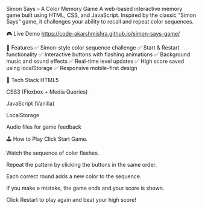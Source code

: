  Simon Says – A Color Memory Game
A web-based interactive memory game built using HTML, CSS, and JavaScript. Inspired by the classic "Simon Says" game, it challenges your ability to recall and repeat color sequences.

🎮 Live Demo
https://code-akarshmishra.github.io/simon-says-game/

🌟 Features
✅ Simon-style color sequence challenge
✅ Start & Restart functionality
✅ Interactive buttons with flashing animations
✅ Background music and sound effects
✅ Real-time level updates
✅ High score saved using localStorage
✅ Responsive mobile-first design

🧰 Tech Stack
HTML5

CSS3 (Flexbox + Media Queries)

JavaScript (Vanilla)

LocalStorage

Audio files for game feedback

🕹️ How to Play
Click Start Game.

Watch the sequence of color flashes.

Repeat the pattern by clicking the buttons in the same order.

Each correct round adds a new color to the sequence.

If you make a mistake, the game ends and your score is shown.

Click Restart to play again and beat your high score!

